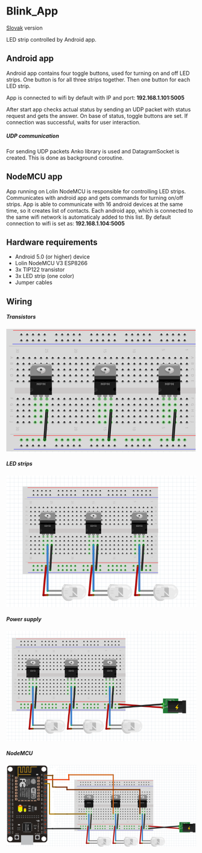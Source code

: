 # Blink_App
[Slovak](README.sk.md) version

LED strip controlled by Android app. 

## Android app
Android app contains four toggle buttons, used for turning on and off LED strips.
One button is for all three strips together. Then one button for each LED strip.

App is connected to wifi by default with IP and port: **192.168.1.101:5005**

After start app checks actual status by sending an UDP packet with status request and gets the answer. On base of status, toggle buttons are set. If connection was successful, waits for user interaction.

##### UDP communication
For sending UDP packets Anko library is used and DatagramSocket is created. This is done as background coroutine. 

## NodeMCU app
App running on Lolin NodeMCU is responsible for controlling LED strips. Communicates with android app and gets commands for turning on/off strips. App is able to communicate with 16 android devices at the same time, so it creates list of contacts. Each android app, which is connected to the same wifi network is automaticaly added to this list.
By default connection to wifi is set as: **192.168.1.104:5005**

## Hardware requirements
- Android 5.0 (or higher) device 
- Lolin NodeMCU V3 ESP8266
- 3x TIP122 transistor
- 3x LED strip (one color)
- Jumper cables

## Wiring

##### Transistors
![Alt text](img/transistors.png "Transistors")

##### LED strips
![Alt text](img/led_strips.png "LED strips")

##### Power supply
![Alt text](img/power.png "Power")

##### NodeMCU
![Alt text](img/nodeMCU_wiring.png "NodeMCU")

